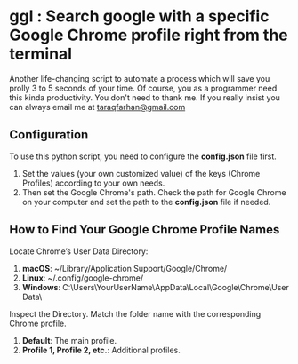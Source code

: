 # ggl : Search google with a specific Google Chrome profile right from the terminal

Another life-changing script to automate a process which will save you prolly 3 to 5 seconds of your time. Of course, you as a programmer need this kinda productivity. You don't need to thank me. If you really insist you can always email me at taraqfarhan@gmail.com

## Configuration

To use this python script, you need to configure the **config.json** file first.
1. Set the values (your own customized value) of the keys (Chrome Profiles) according to your own needs.
2. Then set the Google Chrome's path. Check the path for Google Chrome on your computer and set the path to the **config.json** file if needed.

## How to Find Your Google Chrome Profile Names

Locate Chrome’s User Data Directory:
1. **macOS**: ~/Library/Application Support/Google/Chrome/
2. **Linux**: ~/.config/google-chrome/
3. **Windows**: C:\Users\YourUserName\AppData\Local\Google\Chrome\User Data\

Inspect the Directory. Match the folder name with the corresponding Chrome profile.
1. **Default**: The main profile.
2. **Profile 1, Profile 2, etc.**: Additional profiles.
